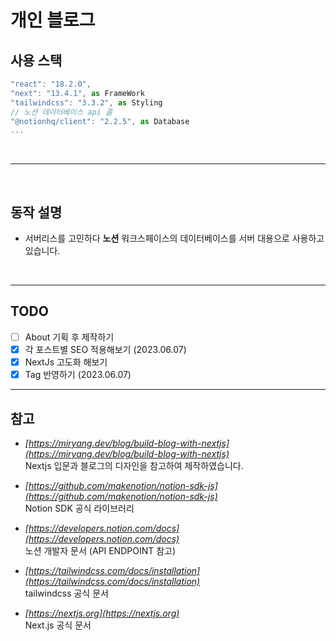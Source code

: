 # 개인 블로그

## 사용 스택

```typescript
"react": "18.2.0",
"next": "13.4.1", as FrameWork
"tailwindcss": "3.3.2", as Styling
// 노션 데이터베이스 api 콜
"@notionhq/client": "2.2.5", as Database
...
```

<br/>

---

<br/>

## 동작 설명

- 서버리스를 고민하다 **노션** 워크스페이스의 데이터베이스를 서버 대용으로 사용하고 있습니다.

<br/>

---

## TODO

- [ ] About 기획 후 제작하기
- [x] 각 포스트별 SEO 적용해보기 (2023.06.07)
- [x] NextJs 고도화 해보기
- [x] Tag 반영하기 (2023.06.07)

---

## 참고

- _[https://miryang.dev/blog/build-blog-with-nextjs](https://miryang.dev/blog/build-blog-with-nextjs)_ <br/>
  Nextjs 입문과 블로그의 디자인을 참고하여 제작하였습니다.

- _[https://github.com/makenotion/notion-sdk-js](https://github.com/makenotion/notion-sdk-js)_ <br/>
  Notion SDK 공식 라이브러리

- _[https://developers.notion.com/docs](https://developers.notion.com/docs)_ <br/>
  노션 개발자 문서 (API ENDPOINT 참고)

- _[https://tailwindcss.com/docs/installation](https://tailwindcss.com/docs/installation)_ <br/>
  tailwindcss 공식 문서

- _[https://nextjs.org](https://nextjs.org)_ <br/>
  Next.js 공식 문서
